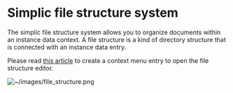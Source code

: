 # Simplic file structure system

The simplic file structure system allows you to organize documents within an instance data context. A file structure is a kind of directory structure that is connected
with an instance data entry.

Please read [this article](grid_configuration.md) to create a context menu entry to open the file structure editor.

![~/images/file_structure.png](~/images/file_structure.png)
